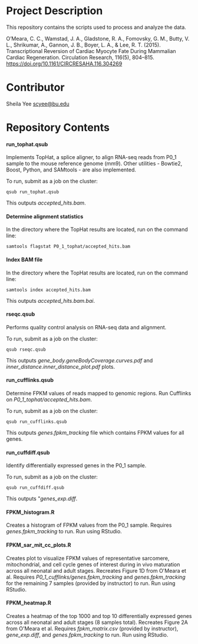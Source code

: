 # Project Description

This repository contains the scripts used to process and analyze the data.

O’Meara, C. C., Wamstad, J. A., Gladstone, R. A., Fomovsky, G. M., Butty, V. L., Shrikumar, A., Gannon, J. B., Boyer, L. A., & Lee, R. T. (2015). Transcriptional Reversion of Cardiac Myocyte Fate During Mammalian Cardiac Regeneration. Circulation Research, 116(5), 804–815. https://doi.org/10.1161/CIRCRESAHA.116.304269


# Contributor

Sheila Yee scyee@bu.edu

# Repository Contents

#### run_tophat.qsub ####
Implements TopHat, a splice aligner, to align RNA-seq reads from P0_1 sample to the mouse reference genome (mm9). Other utilities - Bowtie2, Boost, Python, and SAMtools - are also implemented. 

To run, submit as a job on the cluster: 
```
qsub run_tophat.qsub
```
This outputs *accepted_hits.bam*.

#### Determine alignment statistics ####

In the directory where the TopHat results are located, run on the command line: 
```
samtools flagstat P0_1_tophat/accepted_hits.bam 
```

#### Index BAM file ####
In the directory where the TopHat results are located, run on the command line: 
```
samtools index accepted_hits.bam
```
This outputs *accepted_hits.bam.bai*. 

#### rseqc.qsub ####
Performs quality control analysis on RNA-seq data and alignment.

To run, submit as a job on the cluster: 
```
qsub rseqc.qsub
```
This outputs *gene_body.geneBodyCoverage.curves.pdf* and *inner_distance.inner_distance_plot.pdf* plots. 

#### run_cufflinks.qsub ####
Determine FPKM values of reads mapped to genomic regions. Run Cufflinks on *P0_1_tophat/accepted_hits.bam*.

To run, submit as a job on the cluster: 
```
qsub run_cufflinks.qsub
```
This outputs *genes.fpkm_tracking* file which contains FPKM values for all genes. 

#### run_cuffdiff.qsub ####
Identify differentially expressed genes in the P0_1 sample. 

To run, submit as a job on the cluster: 
```
qsub run_cuffdiff.qsub
```
This outputs  "*genes_exp.diff*. 

#### FPKM_histogram.R ####
Creates a histogram of FPKM values from the P0_1 sample. Requires *genes.fpkm_tracking* to run. Run using RStudio. 

#### FPKM_sar_mit_cc_plots.R ####
Creates plot to visualize FPKM values of representative sarcomere, mitochondrial, and cell cycle genes of interest during in vivo maturation across all neonatal and adult stages. Recreates Figure 1D from O'Meara et al. Requires *P0_1_cufflinks/genes.fpkm_tracking* and *genes.fpkm_tracking* for the remaining 7 samples (provided by instructor) to run. Run using RStudio. 

#### FPKM_heatmap.R ####
Creates a heatmap of the top 1000 and top 10 differentially expressed genes across all neonatal and adult stages (8 samples total). Recreates Figure 2A from O'Meara et al. Requires *fpkm_matrix.csv* (provided by instructor), *gene_exp.diff*, and *genes.fpkm_tracking* to run. Run using RStudio. 
